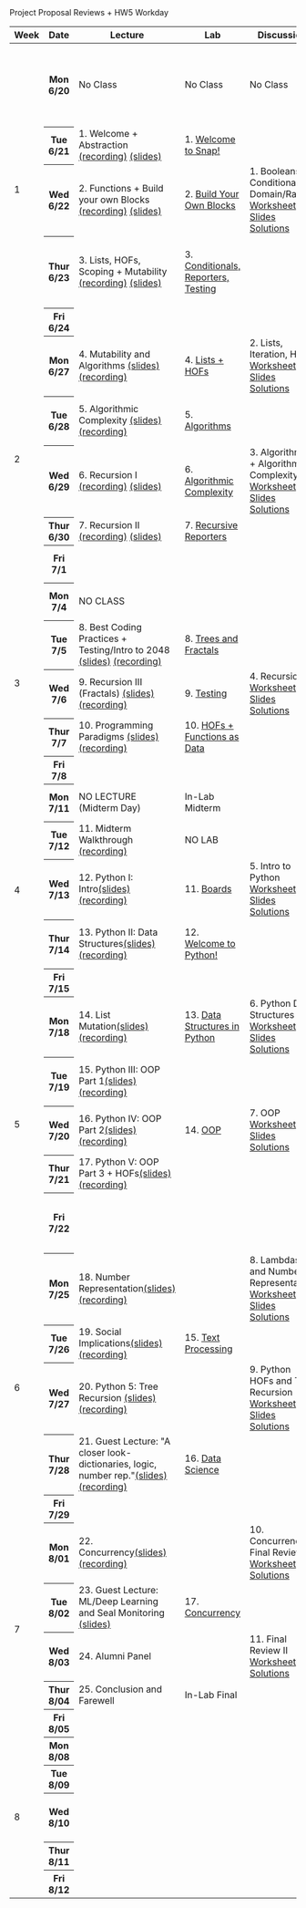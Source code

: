 <table class="table table-bordered schedule-table">
  <thead>
    <tr>
      <th class="center schedule-week-num">Week</th>
      <th>Date</th>
      <th>Lecture</th>
      <th>Lab</th>
      <th>Discussion</th>
      <th>Assignment</th>
    </tr>
  </thead>
  <tbody class="js-scheduleContent">
    <tr>
      <td rowspan=5>1</td> <!-- Week Number -->
      <!-- WEEK ONE------------------------------------------------------------ -->
      <th>Mon 6/20</th> <!-- Date -->
      <td>No Class</td> <!-- Lecture -->
      <td>No Class</td> <!-- Lab -->
      <td>No Class</td> <!-- Discussion -->
      <td>release <a href="https://www.gradescope.com/courses/404659/assignments/2107192/submissions/new">HW 0: Introduce Yourself and Syllabus Quiz</a> (due Thurs 6/23)</td> <!-- Assignment -->
    </tr>
    <tr>
      <th>Tue 6/21</th> <!-- Date -->
      <td>1. Welcome + Abstraction <a href="https://youtu.be/vqgdqUCU0AY">(recording)</a> <a href="https://docs.google.com/presentation/d/1ySmZlnVdc2sHoSZs1IWIT4t0NPsx5HLuvUEd85VgJ5c/edit?usp=sharing">(slides)</a></td> <!-- Lecture -->
      <td>1. <a href="https://cs10.org/bjc-r/topic/topic.html?topic=berkeley_bjc/intro_pair/1-introduction.topic&course=&novideo&noreading&noassignment">Welcome to Snap!</a></td> <!-- Lab -->
      <td></td> <!-- Discussion -->
      <td></td> <!-- Assignment -->
    </tr>
    <tr>
      <th>Wed 6/22 </th> <!-- Date -->
      <td>2. Functions + Build your own Blocks <a href="https://youtu.be/7aBX93awOuA">(recording)</a> <a href="https://docs.google.com/presentation/d/1Nv7wDxVOI4C5Et2-K-UNAxBqHMnzud7muP39tl0iqiA/edit?usp=sharing">(slides)</a></td> <!-- Lecture -->
      <td>2. <a href="https://cs10.org/bjc-r/topic/topic.html?topic=berkeley_bjc/intro_pair/2-loops-variables.topic&course=&novideo&noreading&noassignment">Build Your Own Blocks</a></td> <!-- Lab -->
      <td>1. Booleans, Conditionals, Domain/Range<br/>
      <a href="https://drive.google.com/file/d/1uVUsnNV9IpOFV356mY2GetOKUYLko_y8/view?usp=sharing">Worksheet</a><br/>
      <a href="https://docs.google.com/presentation/d/1J1DeaCF4PxwfL94Bo1YbxOPd29pZY5DrMMAaE-aPV-4/edit?usp=sharing">Slides</a><br/>
      <a href="https://drive.google.com/file/d/1a4WbkXI30o8dj-gKdPTmsQ4u1XVfVvnJ/view?usp=sharing">Solutions</a></td> <!-- Discussion -->
      <td>HW 1: Wordmatch due(6/27)<br/>
      <a href="https://cs10.org/su22/assignment/?https://docs.google.com/document/d/e/2PACX-1vQTzZytQuk8UaeSgzQRn1rXgCFnjXiQqIPCTrzgmQe175dM1CgNzr5nyz6KBaokAHV574V-nuARPE3q/pub">HW 1 Specs</a></td> <!-- Assignment -->
    </tr>
    <tr>
      <th>Thur 6/23</th> <!-- Date -->
      <td>3. Lists, HOFs, Scoping + Mutability <a href="https://youtu.be/dcVvhKcpGJg">(recording)</a> <a href="https://docs.google.com/presentation/d/1Gnq1Sne9bDGyavdZB4mSGLJPQAu-WfPwT0HDgjzAcuc/edit?usp=sharing">(slides)</a></td> <!-- Lecture -->
      <td>3. <a href="https://cs10.org/bjc-r/topic/topic.html?topic=berkeley_bjc/intro_pair/2-conditionals-testing-su21.topic&course=&novideo&noreading&noassignment">Conditionals, Reporters, Testing</a></td> <!-- Lab -->
      <td></td> <!-- Discussion -->
      <td>HW 0: Introduce Yourself and Syllabus Quiz due</td> <!-- Assignment -->
    </tr>
    <tr>
      <th>Fri 6/24</th> <!-- Date -->
      <td></td> <!-- Lecture -->
      <td></td> <!-- Lab -->
      <td></td> <!-- Discussion -->
      <td></td> <!-- Assignment -->
    </tr>
    <!-- WEEK TWO------------------------------------------------------------ -->
    <tr>
      <td rowspan=5>2</td>
      <th>Mon 6/27</th> <!-- Date -->
      <td>4. Mutability and Algorithms <a href="https://docs.google.com/presentation/d/1Sx4GByu9DWKs5tO_rvrWbzWiBj0nhrE6rSFp1ZMGEy4/edit?usp=sharing">(slides)</a> <a href="https://youtu.be/St3rZ6E9kqg">(recording)</a></td> <!-- Lecture -->
      <td>4. <a href="https://cs10.org/bjc-r/topic/topic.html?topic=berkeley_bjc/lists/lists-I.topic&course=&novideo&noreading&noassignment">Lists + HOFs</a></td> <!-- Lab -->
      <td>2. Lists, Iteration, HOFs<br/>
      <a href="https://drive.google.com/file/d/1NkJnc7e68TcTJyB2P8NbA5j3J8Qn-WGW/view?usp=sharing">Worksheet</a><br/>
      <a href="https://docs.google.com/presentation/d/1lBUEdUpM1mRSBjs4XwO9OGfR8OfTsnwMUT9Txer7YWo/edit?usp=sharing">Slides</a><br/>
      <a href="https://drive.google.com/file/d/1cQHfkxnJaZ_aphQZRbsHTmHH-u1Av6mR/view?usp=sharing">Solutions</a></td> <!-- Discussion -->
      <td>HW1: Wordmatch due</td> <!-- Assignment -->
    </tr>
    <tr>
      <th>Tue 6/28</th> <!-- Date -->
      <td>5. Algorithmic Complexity <a href="https://docs.google.com/presentation/d/1JLR18hmqfXw8DXlV-bxcNjp1YtYQLM4VYaL--Of8SsU/edit?usp=sharing"> (slides)</a> <a href="https://youtu.be/fJvW0x8Ycd0"> (recording)</a></td> <!-- Lecture -->
      <td>5. <a href="https://cs10.org/bjc-r/topic/topic.html?topic=berkeley_bjc/areas/algorithms.topic&course=&novideo&noreading&noassignment"> Algorithms</a></td> <!-- Lab -->
      <td></td><!-- Discussion -->
      <td>release <br/>
      <a href="https://docs.google.com/document/d/1mUVnBHcMzGLVlwCYiLvNC8QH0rATT-6x28AVbxlRNfs/edit?usp=sharing">HW 2: Mastermind</a> due(07/03)</td> <!-- Assignment -->
    </tr>
    <tr>
      <th>Wed 6/29 </th> <!-- Date -->
      <td>6. Recursion I <a href="https://youtu.be/GKedcREh1fs">(recording)</a> <a href="https://docs.google.com/presentation/d/1U25PYe2Gotv5N8L-4MdWLn1w4zB2wkPepjjeu9HgjNw/edit?usp=sharing">(slides)</a></td> <!-- Lecture -->
      <td>6. <a href="https://cs10.org/bjc-r/topic/topic.html?topic=berkeley_bjc/areas/algorithm-complexity.topic&course=&novideo&noreading&noassignment">Algorithmic Complexity</a></td> <!-- Lab -->
      <td>3. Algorithms + Algorithmic Complexity<br/>
      <a href="https://drive.google.com/file/d/1aH8a-oeOiTD9ClxiwHEEyqA57T7w0oWq/view?usp=sharing">Worksheet</a><br/>
      <a href="https://docs.google.com/presentation/d/1vb51sfQ6GLdTHYpUy5cgqdLgSCr8tfNx-Xr3G50d1pg/edit?usp=sharing">Slides</a><br/>
      <a href="https://drive.google.com/file/d/1LNyVSkFa9OuJ3v9dGPqAFtpu1btYxWhg/view?usp=sharing">Solutions</a></td> <!-- Discussion -->
      <td></td> <!-- Assignment -->
    </tr>
    <tr>  
      <th>Thur 6/30</th> <!-- Date -->
      <td>7. Recursion II <a href="https://youtu.be/9yhOwHGlQU4">(recording)</a> <a href="https://docs.google.com/presentation/d/1KEtzRUOJXsYCPQOkAI3j2UedLUA031eNzKXeEgp331w/edit?usp=sharing">(slides)</a></td> <!-- Lecture -->
      <td>7. <a href="https://cs10.org/bjc-r/topic/topic.html?topic=berkeley_bjc/recur/recursive-reporters-part1.topic&course=&novideo&noreading&noassignment">Recursive Reporters</a></td> <!-- Lab -->
      <td></td> <!-- Discussion -->
      <td></td> <!-- Assignment -->
    </tr>
    <tr>
      <th>Fri 7/1</th> <!-- Date -->
      <td></td> <!-- Lecture -->
      <td></td> <!-- Lab -->
      <td></td> <!-- Discussion -->
      <td>HW2 due Sunday 7/03</td> <!-- Assignment -->
    </tr>
    <!-- WEEK THREE------------------------------------------------------------ -->
    <tr>
      <td rowspan=5>3</td>
      <th>Mon 7/4</th> <!-- Date -->
      <td>NO CLASS</td> <!-- Lecture -->
      <td></td> <!-- Lab -->
      <td></td> <!-- Discussion -->
      <td>release <a href="https://docs.google.com/document/u/0/d/1exb5jlPnK4zVrPRHIwwlz3UbzorEB5-Faq6leu_Cfx4/edit">HW3: 2048</a> (due 07/13)</td> <!-- Assignment -->
    </tr>
    <tr>
      <th>Tue 7/5</th> <!-- Date -->
      <td>8. Best Coding Practices + Testing/Intro to 2048 <a href="https://docs.google.com/presentation/d/1gHKWs_3v2e1eY53WuWV-7mS6RKGdRHirwWoi8szmSLM/edit?usp=sharing">(slides)</a> <a href="https://youtu.be/16nnEgfhgck">(recording)</a></td> <!-- Lecture -->
      <td>8. <a href="https://cs10.org/bjc-r/topic/topic.html?topic=berkeley_bjc/recur/recursion-trees-fractals.topic&course=&novideo&noreading&noassignment">Trees and Fractals</a></td> <!-- Lab -->
      <td></td><!-- Discussion -->
      <td></td> <!-- Assignment -->
    </tr>
    <tr>
      <th>Wed 7/6 </th> <!-- Date -->
      <td>9. Recursion III (Fractals) <a href="https://docs.google.com/presentation/d/1kGe-Y-mvg4g384OpvtK0gJ9NpA050hsoIuzb4eh-qH4/edit#slide=id.g139f9e034ea_0_257">(slides)</a> <a href="https://youtu.be/7-RBA885icY"> (recording)</a></td> <!-- Lecture -->
      <td>9. <a href="https://cs10.org/bjc-r/topic/topic.html?topic=berkeley_bjc/2048-testing/2048.topic&course=&novideo&noreading&noassignment">Testing</a></td> <!-- Lab -->
      <td>4. Recursion<br/>
      <a href="https://drive.google.com/file/d/1iN3W9s0Ctvm1V5klEGxvsVIAX16mDdIQ/view?usp=sharing">Worksheet</a><br/>
      <a href="https://docs.google.com/presentation/d/13pw405VxMPU1n2aBMGPBIm9RITtEGHtPZiz2NFOj0zI/edit?usp=sharing">Slides</a><br/>
      <a href="https://drive.google.com/file/d/1GcgQzufQxXWU2ml3-MUsZtelRbJ1CaO3/view?usp=sharing">Solutions</a></td> <!-- Discussion -->
      <td></td> <!-- Assignment -->
    </tr>
    <tr>
      <th>Thur 7/7</th> <!-- Date -->
      <td>10. Programming Paradigms <a href="https://docs.google.com/presentation/d/1a2J6eblGOJ8p-Hz9j3vaTWj8Dn8zP6UlQ_SOe8RXecA/edit?usp=sharing">(slides)</a> <a href="https://youtu.be/gHeWsG6ewYU">(recording)</a></td> <!-- Lecture -->
      <td>10. <a href="https://cs10.org/bjc-r/llab/html/topic.html?topic=berkeley_bjc%2Fhofs%2Fhofs-practice.topic&course&novideo&noreading&noassignment"> HOFs + Functions as Data</a></td> <!-- Lab -->
      <td></td> <!-- Discussion -->
      <td></td> <!-- Assignment -->
    </tr>
    <tr>
      <th>Fri 7/8</th> <!-- Date -->
      <td></td> <!-- Lecture -->
      <td></td> <!-- Lab -->
      <td></td> <!-- Discussion -->
      <td></td> <!-- Assignment -->
    </tr>
    <!-- WEEK FOUR------------------------------------------------------------ -->
    <tr>
      <td rowspan=5>4</td>
      <th>Mon 7/11</th> <!-- Date -->
      <td>NO LECTURE (Midterm Day)</td> <!-- Lecture -->
      <td>In-Lab Midterm</td> <!-- Lab -->
      <td></td> <!-- Discussion -->
      <td>Paper Midterm 6-8pm PST</td> <!-- Assignment -->
    </tr>
    <tr>
      <th>Tue 7/12</th> <!-- Date -->
      <td>11. Midterm Walkthrough <a href="https://youtu.be/gGyC3KNMiHo">(recording)</a></td> <!-- Lecture -->
      <td>NO LAB</td> <!-- Lab -->
      <td></td><!-- Discussion -->
      <td></td> <!-- Assignment -->
    </tr>
    <tr>
      <th>Wed 7/13 </th> <!-- Date -->
      <td>12. Python I: Intro<a href="https://docs.google.com/presentation/d/1vcld-PTQnDuodmdb88SoGEa7Zy3XBD3jbLTfff2RViQ/edit?usp=sharing">(slides)</a><a href="https://youtu.be/w9Shvk5Jzpk">(recording)</a></td> <!-- Lecture -->
      <td>11. <a href="https://cs10.org/bjc-r/topic/topic.html?topic=berkeley_bjc/lists/tic-tac-toe.topic&course=&novideo&noreading&noassignment">Boards</a></td> <!-- Lab -->
      <td>5. Intro to Python<br/>
      <a href="https://drive.google.com/file/d/1p3K1cPasKEtmCtzQMWvJ59K-PwmAOdyt/view?usp=sharing">Worksheet</a><br/>
      <a href="https://docs.google.com/presentation/d/1aod8nJODHjoMqz3SYPYJo07qBpeyAsNwOKj4g80Wwk4/edit?usp=sharing">Slides</a><br/>
      <a href="https://drive.google.com/file/d/1dTlgyInG6PFkO-wN9va_eI_1ugC_Mgvx/view?usp=sharing">Solutions</a></td> <!-- Discussion -->
      <td>HW3: 2048 due</td> <!-- Assignment -->
    </tr>
    <tr>
      <th>Thur 7/14</th> <!-- Date -->
      <td>13. Python II: Data Structures<a href="https://docs.google.com/presentation/d/1uhpp-v7BzcMiTY0caeAuM4w8lVTDR4qd4eYLOMyq0z4/edit#slide=id.g13cfba3ed9a_0_9">(slides)</a> <a href="https://youtu.be/asRoePvLodo">(recording)</a></td> <!-- Lecture -->
      <td>12. <a href="https://cs10.org/bjc-r/topic/topic.html?topic=berkeley_bjc/python/besides-blocks-welcome-parsons.topic&course=&novideo&noreading&noassignment"> Welcome to Python!</a></td> <!-- Lab -->
      <td></td> <!-- Discussion -->
      <td>release <a href="https://docs.google.com/document/d/14ifSoEcExk40Cmq3u5O1JhmEX43uyDnpW1dLplumtNo/edit?usp=sharing">HW4: Snap to Python Translation</a></td> <!-- Assignment -->
    </tr>
    <tr>
      <th>Fri 7/15</th> <!-- Date -->
      <td></td> <!-- Lecture -->
      <td></td> <!-- Lab -->
      <td></td> <!-- Discussion -->
      <td></td> <!-- Assignment -->
    </tr>
    <!-- WEEK FIVE ------------------------------------------------------------ -->
    <tr>
      <td rowspan=5>5</td>
      <th>Mon 7/18</th> <!-- Date -->
      <td>14. List Mutation<a href="https://drive.google.com/file/d/1fR-64L3KBx2QMpMVj0WNuoqHYEDdpxBG/view?usp=sharing">(slides)</a> <a href="https://youtu.be/dFeOwjnigfY">(recording)</a></td> <!-- Lecture -->
      <td>13. <a href="https://cs10.org/bjc-r/topic/topic.html?topic=berkeley_bjc/python/besides-blocks-data-struct.topic&course=&novideo&noreading&noassignment">Data Structures in Python</a></td> <!-- Lab -->
      <td>6. Python Data Structures<br/>
      <a href="https://drive.google.com/file/d/1FoN-pIy5pIASJ1Da4VDlbh4pl6I6Mh_O/view?usp=sharing">Worksheet</a><br/>
      <a href="https://docs.google.com/presentation/d/1JEndkfNob5O0drdULSdeM4vMNNPG8B65LuUcv5RCrOg/edit?usp=sharing">Slides</a><br/>
      <a href="https://drive.google.com/file/d/1THrX-opmn-ClyIsp0BmmWEdXhvfzpz5B/view?usp=sharing">Solutions</a></td> <!-- Discussion -->
      <td></td> <!-- Assignment -->
    </tr>
    <tr>
      <th>Tue 7/19</th> <!-- Date -->
      <td>15. Python III: OOP Part 1<a
      href= "https://docs.google.com/presentation/d/1TcOzK1LNdyLW9XGJ0OvFHhZtM9NcQ1lUvUucCZkYEBw/edit?usp=sharing">(slides)</a> <a href="https://youtu.be/m0UHeyhoBzo">(recording)</a></td><!-- Lecture -->
      <td></td> <!-- Lab -->
      <td></td><!-- Discussion -->
      <td>HW4: Snap to Python Translation due</td> <!-- Assignment -->
    </tr>
    <tr>
      <th>Wed 7/20 </th> <!-- Date -->
      <td>16. Python IV: OOP Part 2<a href="https://docs.google.com/presentation/d/1FNTlONTL7TO_MV0SZh8pR-yXHTpzuuDMHlY3g0esvPk/edit?usp=sharing">(slides)</a> <a href="https://youtu.be/_vq4r6WAy1Q">(recording)</a></td> <!-- Lecture -->
      <td>14. <a href="https://cs10.org/bjc-r/llab/html/topic.html?topic=berkeley_bjc%2Fpython%2Fbesides-blocks-oop-joshhug-edition.topic&course&novideo&noreading&noassignment">OOP</a></td> <!-- Lab -->
      <td>7. OOP<br/>
      <a href="https://drive.google.com/file/d/1Wj9n6TCkD_1GvKcZpB6dJt-OQczEh7VH/view?usp=sharing">Worksheet</a><br/>
      <a href="https://docs.google.com/presentation/d/14OjqmsZ70PY5CoCgkBdLZf_a5-0S1h5sQOoq64h7zs4/edit?usp=sharing">Slides</a><br/>
      <a href="https://drive.google.com/file/d/1AUHeWEe-CMenEDf920ySd3Ywic845rlc/view?usp=sharing">Solutions</a></td> <!-- Discussion -->
      <td>release <a href="https://docs.google.com/document/u/0/d/1TOZFy8T__bGBxjSRTsLUsKAk0iNoP1hRPeNLzDycyH8/edit">HW5: OOP Practice</a></td> <!-- Assignment -->
    </tr>
    <tr>
      <th>Thur 7/21</th> <!-- Date -->
      <td>17. Python V: OOP Part 3 + HOFs<a href="https://docs.google.com/presentation/d/14DYuRya0E3lHc4AlDfgcgk8bgXsT2fmMUGsvioAHciA/edit?usp=sharing">(slides)</a><a href="https://youtu.be/cql3v-WBysw"> (recording)</a></td> <!-- Lecture -->
      <td></td> <!-- Lab -->
      <td></td> <!-- Discussion -->
      <td>release <a href="https://docs.google.com/document/u/0/d/1AGOYzckzUMD4C_CVb6imQjMBvQQd353GUpzEg_ZLhSo/edit">Final Project Propasal</a></td> <!-- Assignment -->
    </tr>
    <tr>
      <th>Fri 7/22</th> <!-- Date -->
      <td></td> <!-- Lecture -->
      <td></td> <!-- Lab -->
      <td></td> <!-- Discussion -->
      <td>Final Project Propasal due Saturday 11:59pm</td> <!-- Assignment -->
    </tr>
    <!-- WEEK SIX ------------------------------------------------------------ -->
    <tr>
      <td rowspan=5>6</td>
      <th>Mon 7/25</th> <!-- Date -->
      <td>18. Number Representation<a href="https://docs.google.com/presentation/d/1o8lMChyXM5Vmh3Ek_xDZ-T5ZgKgglyWYvk_lSVLdcGE/edit#slide=id.g13e9332cfcc_0_481">(slides)</a> <a href="https://youtu.be/wXKwNx4p-Ko">(recording)</a></td> <!-- Lecture -->
      <td></td>  Project Proposal Reviews + HW5 Workday <!-- Lab -->
      <td>8. Lambdas and Number Representation<br/>
      <a href="https://drive.google.com/file/d/1SEdY3uqb8Da9O_-5a_LGRD5xBPAI-7m8/view?usp=sharing">Worksheet</a><br/>
      <a href="https://docs.google.com/presentation/d/1YwRLCWyKFv1Phk9KW2u1zKMAR_YECRlIO6l5WsnWLnA/edit?usp=sharing">Slides</a><br/>
      <a href="https://drive.google.com/file/d/17IkIC_uG5ax-9CBJcu-b4DSQ70L-gFw1/view?usp=sharing">Solutions</a></td> <!-- Discussion -->
      <td>HW5: OOP Practice due, release Final Project</td> <!-- Assignment -->
    </tr>
    <tr>
      <th>Tue 7/26</th> <!-- Date -->
      <td>19. Social Implications<a href="https://docs.google.com/presentation/d/18G6nN0dyOE3hEApvGv53O2QftfLQYp-cHjq9z3V93so/edit#slide=id.g1212d069d8f_0_164">(slides)</a> <a href="https://youtu.be/shmILnoIphE">(recording)</a></td> <!-- Lecture -->
      <td>15. <a href="https://cs10.org/bjc-r/topic/topic.html?topic=berkeley_bjc/python/besides-blocks-text-processing.topic&course=&novideo&noreading&noassignment">Text Processing</a></td> <!-- Lab -->
      <td></td><!-- Discussion -->
      <td></td> <!-- Assignment -->
    </tr>
    <tr>
      <th>Wed 7/27 </th> <!-- Date -->
      <td>20. Python 5: Tree Recursion <a href="https://docs.google.com/presentation/d/1U4PP_s_DY6uijMIO8yCkprwXs8uDrFUwFN-n8XkqknQ/edit?usp=sharing">(slides)</a> <a href="https://youtu.be/-LCD09QxCac">(recording)</a></td> <!-- Lecture -->
      <td></td> <!-- Lab -->
      <td>9. Python HOFs and Tree Recursion<br/>
      <a href="https://drive.google.com/file/d/1u0WodSL4CgDSmXnl1wBVknsb04XMBYeb/view?usp=sharing">Worksheet</a><br/>
      <a href="https://docs.google.com/presentation/d/1HfUoFFqruaRKomCRN2xWzB0PwiAM4Rv39vXVDmhXfSE/edit?usp=sharing">Slides</a><br/>
      <a href="https://drive.google.com/file/d/1fkoEAlR8RjMyRaEz4l8DgJoPg87tsvP_/view?usp=sharing">Solutions</a></td> <!-- Discussion -->
      <td></td> <!-- Assignment -->
    </tr>
    <tr>
      <th>Thur 7/28</th> <!-- Date -->
      <td>21. Guest Lecture: "A closer look- dictionaries, logic, number rep."<a
      href="https://drive.google.com/file/d/16nJ8KNDb3PA0lg2Kpg5qxySbNd1C-FeP/view?usp=sharing">(slides)</a> <a href="https://youtu.be/-MV_1bfDuYM">(recording)</a></td> <!-- Lecture -->
      <td>16. <a href="https://cs10.org/bjc-r/topic/topic.html?topic=berkeley_bjc/python/data-lab.topic&course=&novideo&noreading&noassignment">Data Science</a></td> <!-- Lab -->
      <td></td> <!-- Discussion -->
      <td></td> <!-- Assignment -->
    </tr>
    <tr>
      <th>Fri 7/29</th> <!-- Date -->
      <td></td> <!-- Lecture -->
      <td></td> <!-- Lab -->
      <td></td> <!-- Discussion -->
      <td></td> <!-- Assignment -->
    </tr>
    <!-- WEEK SEVEN ------------------------------------------------------------ -->
    <tr>
      <td rowspan=5>7</td>
      <th>Mon 8/01</th> <!-- Date -->
      <td>22. Concurrency<a href="https://docs.google.com/presentation/d/1QqtGnbwCsNxb0cH7ttJYY978HIyu-uryeg_TCPlL05Y/edit?usp=sharing">(slides)</a> <a href="https://youtu.be/PGVEPRAYJ0I">(recording)</a></td> <!-- Lecture -->
      <td></td> <!-- Lab -->
      <td>10. Concurrency + Final Review I<br/>
      <a href="https://drive.google.com/file/d/1pO0iUO6jKAS-tIsgYlxlUjfpHMS5Db_8/view?usp=sharing">Worksheet</a><br/>
      <a href="https://drive.google.com/file/d/1bc2w794WSK_p__QqyNgxz701leq0ez9W/view?usp=sharing">Solutions</a></td> <!-- Discussion -->
      <td></td> <!-- Assignment -->
    </tr>
    <tr>
      <th>Tue 8/02</th> <!-- Date -->
      <td>23. Guest Lecture: ML/Deep Learning and Seal Monitoring <a href="https://docs.google.com/presentation/d/1knXOYgLYAZAKBy1Ru5bCV9M_6N2tNGJJ6BZCcBAXhb4/edit?usp=sharing">(slides)</a></td> <!-- Lecture -->
      <td>17. <a href="https://cs10.org/bjc-r/llab/html/topic.html?topic=berkeley_bjc%2Fareas%2Fconcurrency.topic&course&novideo&noreading&noassignment">Concurrency</a></td> <!-- Lab -->
      <td></td><!-- Discussion -->
      <td></td> <!-- Assignment -->
    </tr>
    <tr>
      <th>Wed 8/03 </th> <!-- Date -->
      <td>24. Alumni Panel</td> <!-- Lecture -->
      <td></td> <!-- Lab -->
      <td>11. Final Review II<br/>
      <a href="https://drive.google.com/file/d/1FXZlhyBpjupvwPLnRWJ5OwDjbvD7Mo8L/view?usp=sharing">Worksheet</a><br/>
      <a href="https://drive.google.com/file/d/1hHYfpNymJ9D1r0FaZCDD65kh2ijLuj26/view?usp=sharing">Solutions</a></td> <!-- Discussion -->
      <td></td><!-- Assignment -->
    </tr>
    <tr>
      <th>Thur 8/04</th> <!-- Date -->
      <td>25. Conclusion and Farewell</td> <!-- Lecture -->
      <td>In-Lab Final</td> <!-- Lab -->
      <td></td> <!-- Discussion -->
      <td>Final Project due</td> <!-- Assignment -->
    </tr>
    <tr>
      <th>Fri 8/05</th> <!-- Date -->
      <td></td> <!-- Lecture -->
      <td></td> <!-- Lab -->
      <td></td> <!-- Discussion -->
      <td></td> <!-- Assignment -->
    </tr>
    <!-- WEEK EIGHT ------------------------------------------------------------ -->
    <tr>
      <td rowspan=5>8</td>
      <th>Mon 8/08</th> <!-- Date -->
      <td></td> <!-- Lecture -->
      <td></td> <!-- Lab -->
      <td></td> <!-- Discussion -->
      <td></td> <!-- Assignment -->
    </tr>
    <tr>
      <th>Tue 8/09</th> <!-- Date -->
      <td></td> <!-- Lecture -->
      <td></td> <!-- Lab -->
      <td></td><!-- Discussion -->
      <td></td> <!-- Assignment -->
    </tr>
    <tr>
      <th>Wed 8/10</th> <!-- Date -->
      <td></td> <!-- Lecture -->
      <td></td> <!-- Lab -->
      <td></td> <!-- Discussion -->
      <td>Paper Final Exam (3pm-6pm PT)</td> <!-- Assignment -->
    </tr>
    <tr>
      <th>Thur 8/11</th> <!-- Date -->
      <td></td> <!-- Lecture -->
      <td></td> <!-- Lab -->
      <td></td> <!-- Discussion -->
      <td></td> <!-- Assignment -->
    </tr>
    <tr>
      <th>Fri 8/12</th> <!-- Date -->
      <td></td> <!-- Lecture -->
      <td></td> <!-- Lab -->
      <td></td> <!-- Discussion -->
      <td></td> <!-- Assignment -->
    </tr>
  </tbody>
</table>
